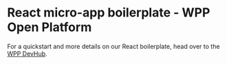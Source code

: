 # React micro-app boilerplate - WPP Open Platform

For a quickstart and more details on our React boilerplate, head over to the [WPP DevHub](https://developers.os.wpp.com/docs/developer-guide/quickstart/start-with-react).
